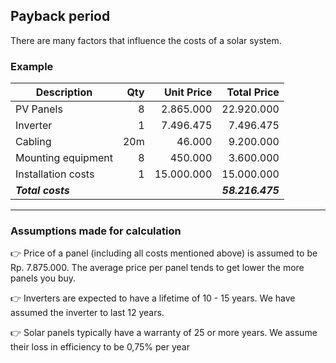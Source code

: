 ## Payback period

There are many factors that influence the costs of a solar system.

### Example

| Description        | Qty | Unit Price |      Total Price |
|--------------------|----:|-----------:|-----------------:|
| PV Panels          |   8 |  2.865.000 |       22.920.000 |
| Inverter           |   1 |  7.496.475 |        7.496.475 |
| Cabling            | 20m |     46.000 |        9.200.000 |
| Mounting equipment |   8 |    450.000 |        3.600.000 |
| Installation costs |   1 | 15.000.000 |       15.000.000 |
| _**Total costs**_  |     |            | _**58.216.475**_ |

---
### Assumptions made for calculation
👉 Price of a panel (including all costs mentioned above) is assumed to be Rp. 7.875.000. The average
price per panel tends to get lower the more panels you buy.

👉 Inverters are expected to have a lifetime of 10 - 15 years. We have assumed the inverter to last 12 years.

👉 Solar panels typically have a warranty of 25 or more years. We assume their loss in efficiency to be 0,75% per year

<style>
.RoiExplanation table {
    border-collapse: collapse;
    border-spacing: 0;
}

.RoiExplanation th {
    border:2px solid #000000;
    background: #d9d9d9;
}

.RoiExplanation td {
    border:1px solid #000000;
}
</style>
